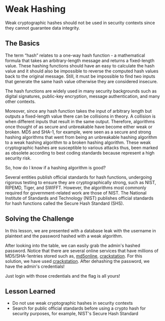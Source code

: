 # Weak Hashing 
Weak cryptographic hashes should not be used in security contexts since they cannot guarantee data integrity.

## The Basics
The term “hash” relates to a one-way hash function -  a mathematical formula that takes an arbitrary-length message and returns a fixed-length value. These hashing functions should have an easy to calculate the hash value and it should also be impossible to reverse the computed hash values back to the original message. Still, it must be impossible to find two inputs that generate the same hash value otherwise they are considered insecure.

The hash functions are widely used in many security backgrounds such as digital signatures, public-key encryption, message authentication, and many other contexts. 

Moreover, since any hash function takes the input of arbitrary length but outputs a fixed-length value there can be collisions in theory. A collision is when different inputs that result in the same output. Therefore, algorithms once thought of as secure and unbreakable have become either weak or broken. MD5 and SHA-1, for example, were seen as a secure and strong hashing algorithms that went from being an unbreakable hashing algorithm to a weak hashing algorithm to a broken hashing algorithm. These weak cryptographic hashes are susceptible to various attacks thus, been marked as obsolete according to best coding standards because represent a high security risk.

So, how do I know if a hashing algorithm is good?

Several entities publish official standards for hash functions, undergoing rigorous testing to ensure they are cryptographically strong, such as NIST, RIPEMD, Tiger, and SWIFFT. However, the algorithms most commonly required for government-related work are those of NIST. The National Institute of Standards and Technology (NIST) publishes official standards for hash functions called the Secure Hash Standard (SHS).

## Solving the Challenge
In this lesson, we are presented with a database leak with the username in plaintext and the password hashed with a weak algorithm.  

After looking into the table, we can easily grab the admin's hashed password. Notice that there are several online services that have millions of MD5/SHA-1entries stored such as,  [md5online](https://www.md5online.org/), [crackstation](https://crackstation.net/). For this solution, we have used [crackstation](https://crackstation.net/). After dehashing the password, we have the admin's credentials!

Just login with those credentials and the flag is all yours!

## Lesson Learned

* Do not use weak cryptographic hashes in security contexts
* Search for public official standards before using a crypto hash for security purposes, for example, NIST's Secure Hash Standard
